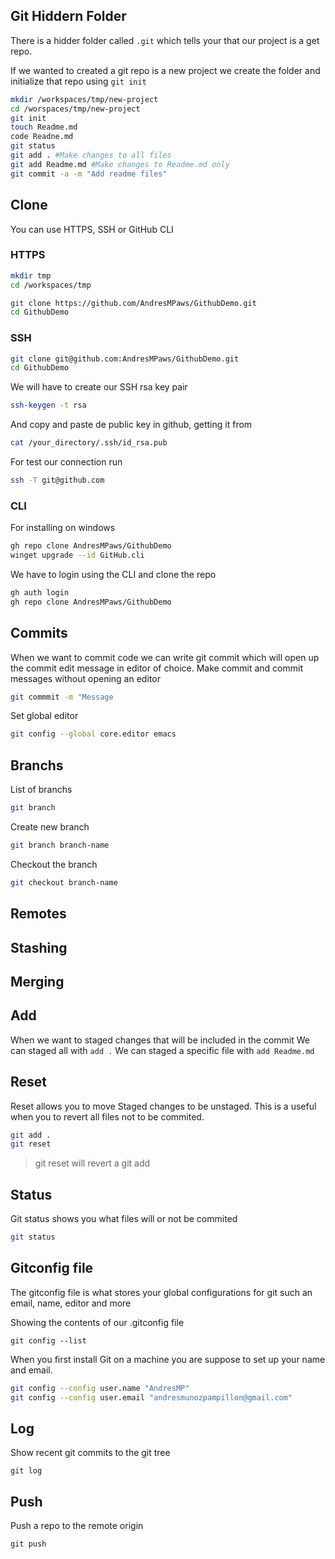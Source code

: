 ## Git Hiddern Folder
There is a hidder folder called `.git` which tells your that our project is a get repo.

If we wanted to created a git repo is a new project we create the folder and initialize that repo using `git init`
```sh
mkdir /workspaces/tmp/new-project
cd /worspaces/tmp/new-project
git init
touch Readme.md
code Readne.md
git status
git add . #Make changes to all files
git add Readme.md #Make changes to Readme.md only
git commit -a -m "Add readme files"
```

## Clone
You can use HTTPS, SSH or GitHub CLI
### HTTPS
```sh
mkdir tmp
cd /workspaces/tmp
```

```sh
git clone https://github.com/AndresMPaws/GithubDemo.git
cd GithubDemo
```

### SSH


```sh
git clone git@github.com:AndresMPaws/GithubDemo.git
cd GithubDemo
```

We will have to create our SSH rsa key pair
```sh
ssh-keygen -t rsa
```
And copy and paste de public key in github, getting it from
```sh
cat /your_directory/.ssh/id_rsa.pub
```
For test our connection run
```sh
ssh -T git@github.com
```
### CLI
For installing on windows
```sh
gh repo clone AndresMPaws/GithubDemo
winget upgrade --id GitHub.cli
```

We have to login using the CLI and clone the repo
```sh
gh auth login
gh repo clone AndresMPaws/GithubDemo    
```


## Commits
When we want to commit code we can write git commit which will open up the commit edit message in editor of choice. 
Make commit and commit messages without opening an editor
```sh 
git commmit -m "Message
```
Set global editor
```sh 
git config --global core.editor emacs
```
## Branchs
List of branchs
```sh
git branch
```

Create new branch
```sh
git branch branch-name
```

Checkout the branch
```sh
git checkout branch-name
```

## Remotes

## Stashing

## Merging

## Add
When we want to staged changes that will be included in the commit
We can staged all with ```add .```
We can staged a specific file with ```add Readme.md```


## Reset 
Reset allows you to move Staged changes to be unstaged.
This is a useful when you to revert all files not to be commited.

```sh
git add .
git reset
```
>git reset will revert a git add

## Status
Git status shows you what files will or not be commited

```sh
git status
```

## Gitconfig file
The gitconfig file is what stores your global configurations for git such an email, name, editor and more

Showing the contents of our .gitconfig file
```
git config --list
```

When you first install Git on a machine you are suppose to set up your name and email.
```sh
git config --config user.name "AndresMP"
git config --config user.email "andresmunozpampillon@gmail.com"
```

## Log
Show recent git commits to the git tree
```
git log
```

## Push
Push a repo to the remote origin
```
git push
```